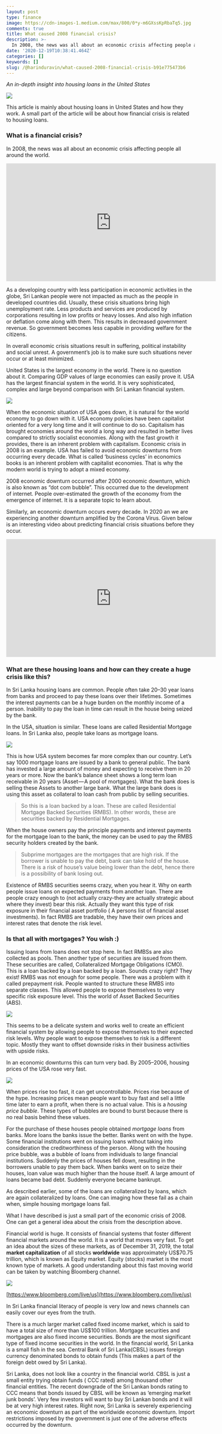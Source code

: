 ```yaml
---
layout: post
type: finance
image: https://cdn-images-1.medium.com/max/800/0*y-m6GXssKpRbaTq5.jpg
comments: true
title: What caused 2008 financial crisis?
description: >-
  In 2008, the news was all about an economic crisis affecting people all around the world. As a developing country with less participation in economic activities in the globe, Sri Lankan people were not impacted as much as the people in developed countries did. Usually, these crisis situations bring high unemployment rate. Less products and services are produced by corporations resulting in low profits or heavy losses.
date: '2020-12-19T10:38:41.464Z'
categories: []
keywords: []
slug: /@harinduravin/what-caused-2008-financial-crisis-b91e775473b6
---
```


_An in-depth insight into housing loans in the United States_

![](https://cdn-images-1.medium.com/max/800/0*y-m6GXssKpRbaTq5.jpg)

This article is mainly about housing loans in United States and how they work. A small part of the article will be about how financial crisis is related to housing loans.

### What is a financial crisis?

In 2008, the news was all about an economic crisis affecting people all around the world.

<iframe width="560" height="315" src="https://www.youtube.com/embed/bzQ-ngeGNnA" title="YouTube video player" frameborder="0" allow="accelerometer; autoplay; clipboard-write; encrypted-media; gyroscope; picture-in-picture" allowfullscreen></iframe>

As a developing country with less participation in economic activities in the globe, Sri Lankan people were not impacted as much as the people in developed countries did. Usually, these crisis situations bring high unemployment rate. Less products and services are produced by corporations resulting in low profits or heavy losses. And also high inflation or deflation come along with them. This results in decreased government revenue. So government becomes less capable in providing welfare for the citizens.

In overall economic crisis situations result in suffering, political instability and social unrest. A government’s job is to make sure such situations never occur or at least minimized.

United States is the largest economy in the world. There is no question about it. Comparing GDP values of large economies can easily prove it. USA has the largest financial system in the world. It is very sophisticated, complex and large beyond comparison with Sri Lankan financial system.

![](https://cdn-images-1.medium.com/max/800/1*T90VjjuU0HNy98sxZTjJgQ.jpeg)

When the economic situation of USA goes down, it is natural for the world economy to go down with it. USA economy policies have been capitalist oriented for a very long time and it will continue to do so. Capitalism has brought economies around the world a long way and resulted in better lives compared to strictly socialist economies. Along with the fast growth it provides, there is an inherent problem with capitalism. Economic crisis in 2008 is an example. USA has failed to avoid economic downturns from occurring every decade. What is called ‘business cycles’ in economics books is an inherent problem with capitalist economies. That is why the modern world is trying to adopt a mixed economy.

2008 economic downturn occurred after 2000 economic downturn, which is also known as “dot com bubble”. This occurred due to the development of internet. People over-estimated the growth of the economy from the emergence of internet. It is a separate topic to learn about.

Similarly, an economic downturn occurs every decade. In 2020 an we are experiencing another downturn amplified by the Corona Virus. Given below is an interesting video about predicting financial crisis situations before they occur.

<iframe width="560" height="315" src="https://www.youtube.com/embed/xiiHjrewXNI" title="YouTube video player" frameborder="0" allow="accelerometer; autoplay; clipboard-write; encrypted-media; gyroscope; picture-in-picture" allowfullscreen></iframe>

### What are these housing loans and how can they create a huge crisis like this?

In Sri Lanka housing loans are common. People often take 20–30 year loans from banks and proceed to pay these loans over their lifetimes. Sometimes the interest payments can be a huge burden on the monthly income of a person. Inability to pay the loan in time can result in the house being seized by the bank.

In the USA, situation is similar. These loans are called Residential Mortgage loans. In Sri Lanka also, people take loans as mortgage loans.

![](https://cdn-images-1.medium.com/max/800/0*8Jw0Z7hPq5Vf9gvy.jpg)

This is how USA system becomes far more complex than our country. Let’s say 1000 mortgage loans are issued by a bank to general public. The bank has invested a large amount of money and expecting to receive them in 20 years or more. Now the bank’s balance sheet shows a long term loan receivable in 20 years (Asset — A pool of mortgages). What the bank does is selling these Assets to another large bank. What the large bank does is using this asset as collateral to loan cash from public by selling securities.

> So this is a loan backed by a loan. These are called Residential Mortgage Backed Securities (RMBS). In other words, these are securities backed by Residential Mortgages.

When the house owners pay the principle payments and interest payments for the mortgage loan to the bank, the money can be used to pay the RMBS security holders created by the bank.

> Subprime mortgages are the mortgages that are high risk. If the borrower is unable to pay the debt, bank can take hold of the house. There is a risk of house’s value being lower than the debt, hence there is a possibility of bank losing out.

Existence of RMBS securities seems crazy, when you hear it. Why on earth people issue loans on expected payments from another loan. There are people crazy enough to (not actually crazy-they are actually strategic about where they invest) bear this risk. Actually they want this type of risk exposure in their financial asset portfolio ( A persons list of financial asset investments). In fact RMBS are tradable, they have their own prices and interest rates that denote the risk level.

### Is that all with mortgages? You wish :)

Issuing loans from loans does not stop here. In fact RMBSs are also collected as pools. Then another type of securities are issued from them. These securities are called, Collateralized Mortgage Obligations (CMO). This is a loan backed by a loan backed by a loan. Sounds crazy right? They exist! RMBS was not enough for some people. There was a problem with it called prepayment risk. People wanted to structure these RMBS into separate classes. This allowed people to expose themselves to very specific risk exposure level. This the world of Asset Backed Securities (ABS).

![](https://cdn-images-1.medium.com/max/800/1*J7KLnRtga5RntMDJdih9UA.png)

This seems to be a delicate system and works well to create an efficient financial system by allowing people to expose themselves to their expected risk levels. Why people want to expose themselves to risk is a different topic. Mostly they want to offset downside risks in their business activities with upside risks.

In an economic downturns this can turn very bad. By 2005–2006, housing prices of the USA rose very fast.

![](https://cdn-images-1.medium.com/max/800/0*CeJ_H-1cGYPK4luL.jpg)

When prices rise too fast, it can get uncontrollable. Prices rise because of the hype. Increasing prices mean people want to buy fast and sell a little time later to earn a profit, when there is no actual value. This is a _housing price bubble_. These types of bubbles are bound to burst because there is no real basis behind these values.

For the purchase of these houses people obtained _mortgage loans_ from banks. More loans the banks issue the better. Banks went on with the hype. Some financial institutions went on issuing loans without taking into consideration the creditworthiness of the person. Along with the housing price bubble, was a bubble of loans from individuals to large financial institutions. Suddenly the prices of houses fell down, resulting in the borrowers unable to pay them back. When banks went on to seize their houses, loan value was much higher than the house itself. A large amount of loans became bad debt. Suddenly everyone became bankrupt.

As described earlier, some of the loans are collateralized by loans, which are again collateralized by loans. One can imaging how these fail as a chain when, simple housing mortgage loans fail.

What I have described is just a small part of the economic crisis of 2008. One can get a general idea about the crisis from the description above.

Financial world is huge. It consists of financial systems that foster different financial markets around the world. It is a world that moves very fast. To get an idea about the sizes of these markets, as of December 31, 2019, the total **market capitalization** of all stocks **worldwide** was approximately US$70.75 trillion, which is known as Equity market. Equity (stocks) market is the most known type of markets. A good understanding about this fast moving world can be taken by watching Bloomberg channel.

![](https://cdn-images-1.medium.com/max/600/0*tRf3h870fCGUtd4o.jpg)

[https://www.bloomberg.com/live/us](https://www.bloomberg.com/live/us)

In Sri Lanka financial literacy of people is very low and news channels can easily cover our eyes from the truth.

There is a much larger market called fixed income market, which is said to have a total size of more than US$100 trillion. Mortgage securities and mortgages are also fixed income securities. Bonds are the most significant type of fixed income securities in the world. In the financial world, Sri Lanka is a small fish in the sea. Central Bank of Sri Lanka(CBSL) issues foreign currency denominated bonds to obtain funds (This makes a part of the foreign debt owed by Sri Lanka).

Sri Lanka, does not look like a country in the financial world. CBSL is just a small entity trying obtain funds ( CCC rated) among thousand other financial entities. The recent downgrade of the Sri Lankan bonds rating to CCC means that bonds issued by CBSL will be known as ‘emerging market junk bonds’. Very few investors will want to buy Sri Lankan bonds and it will be at very high interest rates. Right now, Sri Lanka is severely experiencing an economic downturn as part of the worldwide economic downturn. Import restrictions imposed by the government is just one of the adverse effects occurred by the downturn.